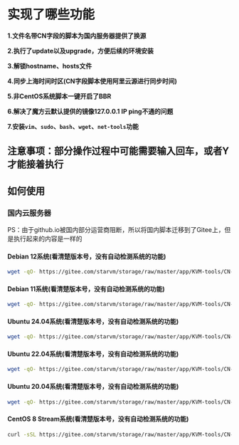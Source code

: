 # 实现了哪些功能

**1.文件名带CN字段的脚本为国内服务器提供了换源**

**2.执行了update以及upgrade，方便后续的环境安装**

**3.解锁hostname、hosts文件**

**4.同步上海时间时区(CN字段脚本使用阿里云源进行同步时间)**

**5.非CentOS系统脚本一键开启了BBR**

**6.解决了魔方云默认提供的镜像127.0.0.1 IP ping不通的问题**

**7.安装`vim`、`sudo`、`bash`、`wget`、`net-tools`功能**

## 注意事项：部分操作过程中可能需要输入回车，或者Y才能接着执行

## 如何使用
### 国内云服务器
PS：由于github.io被国内部分运营商阻断，所以将国内脚本迁移到了Gitee上，但是执行起来的内容是一样的
#### Debian 12系统(看清楚版本号，没有自动检测系统的功能)
```bash
wget -qO- https://gitee.com/starvm/storage/raw/master/app/KVM-tools/CN-Debian12.sh | bash
```
#### Debian 11系统(看清楚版本号，没有自动检测系统的功能)
```bash
wget -qO- https://gitee.com/starvm/storage/raw/master/app/KVM-tools/CN-Debian11.sh | bash
```
#### Ubuntu 24.04系统(看清楚版本号，没有自动检测系统的功能)
```bash
wget -qO- https://gitee.com/starvm/storage/raw/master/app/KVM-tools/CN-Ubuntu24.sh | bash
```
#### Ubuntu 22.04系统(看清楚版本号，没有自动检测系统的功能)
```bash
wget -qO- https://gitee.com/starvm/storage/raw/master/app/KVM-tools/CN-Ubuntu22.sh | bash
```
#### Ubuntu 20.04系统(看清楚版本号，没有自动检测系统的功能)
```bash
wget -qO- https://gitee.com/starvm/storage/raw/master/app/KVM-tools/CN-Ubuntu20.sh | bash
```
#### CentOS 8 Stream系统(看清楚版本号，没有自动检测系统的功能)
```bash
curl -sSL https://gitee.com/starvm/storage/raw/master/app/KVM-tools/CN-CentOS-8-Stream.sh | bash
```
